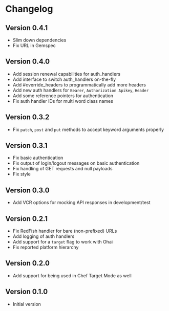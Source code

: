 # Changelog

## Version 0.4.1

- Slim down dependencies
- Fix URL in Gemspec

## Version 0.4.0

- Add session renewal capabilities for auth_handlers
- Add interface to switch auth_handlers on-the-fly
- Add #override_headers to programmatically add more headers
- Add new auth handlers for `Bearer`, `Authorization Apikey`, `Header`
- Add some reference pointers for authentication
- Fix auth handler IDs for multi word class names

## Version 0.3.2

- Fix `patch`, `post` and `put` methods to accept keyword arguments properly

## Version 0.3.1

- Fix basic authentication
- Fix output of login/logout messages on basic authentication
- Fix handling of GET requests and null payloads
- Fix style

## Version 0.3.0

- Add VCR options for mocking API responses in development/test

## Version 0.2.1

- Fix RedFish handler for bare (non-prefixed) URLs
- Add logging of auth handlers
- Add support for a `target` flag to work with Ohai
- Fix reported platform hierarchy

## Version 0.2.0

- Add support for being used in Chef Target Mode as well

## Version 0.1.0

- Initial version
